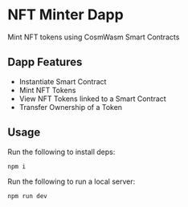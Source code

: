 # NFT Minter Dapp

Mint NFT tokens using CosmWasm Smart Contracts

## Dapp Features

- Instantiate Smart Contract
- Mint NFT Tokens
- View NFT Tokens linked to a Smart Contract
- Transfer Ownership of a Token

## Usage

Run the following to install deps:

```
npm i
```

Run the following to run a local server:

```
npm run dev
```